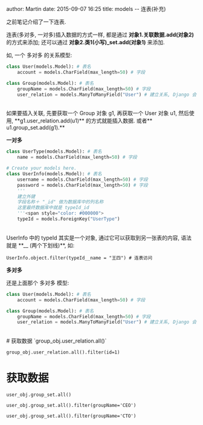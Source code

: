author: Martin
date: 2015-09-07 16:25
title: models -- 连表(补充)

之前笔记介绍了一下连表.

连表(多对多, 一对多)插入数据的方式一样, 都是通过 **对象1.关联数据.add(对象2)** 的方式来添加; 还可以通过 **对象2.类1(小写)_set.add(对象1)** 来添加.

如, 一个 多对多 的关系模型:

```python
class User(models.Model): # 表名
    account = models.CharField(max_length=50) # 字段

class Group(models.Model): # 表名
    groupName = models.CharField(max_length=50) # 字段
    user_relation = models.ManyToManyField("User") # 建立关系, Django 会自动建立中间表
```
<br>
如果要插入关联, 先要获取一个 Group 对象 g1, 再获取一个 User 对象 u1, 然后使用, **g1.user_relation.add(u1)** 的方式就能插入数据. 或者** u1.group_set.add(g1).**

**一对多**

```python
class UserType(models.Model): # 表名
    name = models.CharField(max_length=50) # 字段

# Create your models here.
class UserInfo(models.Model): # 表名
    username = models.CharField(max_length=50) # 字段
    password = models.CharField(max_length=50) # 字段
    '''
    建立外键
    字段名称＋ "_id" 做为数据库中的列名称
    这里最终数据库中就是 typeId_id
    '''<span style="color: #000000">
    typeId = models.ForeignKey("UserType")
```
<br>
UserInfo 中的 typeId 其实是一个对象, 通过它可以获取到另一张表的内容, 语法就是 **__ (两个下划线)**, 如:

`UserInfo.object.filter(typeId__name = "王四") # 连表访问`

**多对多**

还是上面那个 多对多 模型:


```python
class User(models.Model): # 表名
    account = models.CharField(max_length=50) # 字段

class Group(models.Model): # 表名
    groupName = models.CharField(max_length=50) # 字段
    user_relation = models.ManyToManyField("User") # 建立关系, Django 会自动建立中间表
```
<br>
# 获取数据
`group_obj.user_relation.all()`

`group_obj.user_relation.all().filter(id=1)`

# 获取数据
`user_obj.group_set.all()`

`user_obj.group_set.all().filter(groupName='CEO')`

`user_obj.group_set.all().filter(groupName='CTO')`
